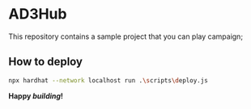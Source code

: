 # AD3Hub

This repository contains a sample project that you can play campaign;

## How to deploy

```sh
npx hardhat --network localhost run .\scripts\deploy.js 
```


**Happy _building_!**
